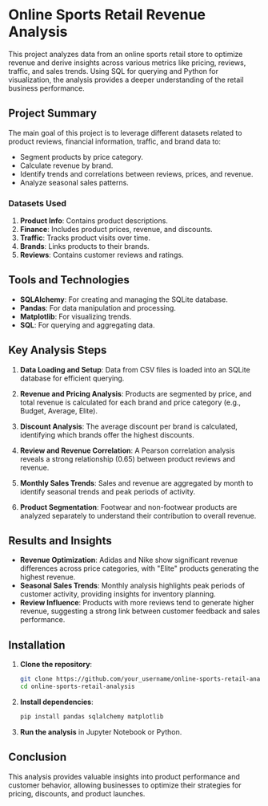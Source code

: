 # Online Sports Retail Revenue Analysis

This project analyzes data from an online sports retail store to optimize revenue and derive insights across various metrics like pricing, reviews, traffic, and sales trends. Using SQL for querying and Python for visualization, the analysis provides a deeper understanding of the retail business performance.

## Project Summary

The main goal of this project is to leverage different datasets related to product reviews, financial information, traffic, and brand data to:
- Segment products by price category.
- Calculate revenue by brand.
- Identify trends and correlations between reviews, prices, and revenue.
- Analyze seasonal sales patterns.

### Datasets Used
1. **Product Info**: Contains product descriptions.
2. **Finance**: Includes product prices, revenue, and discounts.
3. **Traffic**: Tracks product visits over time.
4. **Brands**: Links products to their brands.
5. **Reviews**: Contains customer reviews and ratings.

## Tools and Technologies
- **SQLAlchemy**: For creating and managing the SQLite database.
- **Pandas**: For data manipulation and processing.
- **Matplotlib**: For visualizing trends.
- **SQL**: For querying and aggregating data.

## Key Analysis Steps

1. **Data Loading and Setup**: 
   Data from CSV files is loaded into an SQLite database for efficient querying.

2. **Revenue and Pricing Analysis**: 
   Products are segmented by price, and total revenue is calculated for each brand and price category (e.g., Budget, Average, Elite).

3. **Discount Analysis**: 
   The average discount per brand is calculated, identifying which brands offer the highest discounts.

4. **Review and Revenue Correlation**: 
   A Pearson correlation analysis reveals a strong relationship (0.65) between product reviews and revenue.

5. **Monthly Sales Trends**: 
   Sales and revenue are aggregated by month to identify seasonal trends and peak periods of activity.

6. **Product Segmentation**:
   Footwear and non-footwear products are analyzed separately to understand their contribution to overall revenue.

## Results and Insights
- **Revenue Optimization**: Adidas and Nike show significant revenue differences across price categories, with "Elite" products generating the highest revenue.
- **Seasonal Sales Trends**: Monthly analysis highlights peak periods of customer activity, providing insights for inventory planning.
- **Review Influence**: Products with more reviews tend to generate higher revenue, suggesting a strong link between customer feedback and sales performance.

## Installation

1. **Clone the repository**:
    ```bash
    git clone https://github.com/your_username/online-sports-retail-analysis.git
    cd online-sports-retail-analysis
    ```

2. **Install dependencies**:
    ```bash
    pip install pandas sqlalchemy matplotlib
    ```

3. **Run the analysis** in Jupyter Notebook or Python.

## Conclusion

This analysis provides valuable insights into product performance and customer behavior, allowing businesses to optimize their strategies for pricing, discounts, and product launches.
